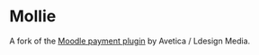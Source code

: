 # Mollie

A fork of the [Moodle payment plugin](https://github.com/avetica/moodle-enrol_coursepayment) by Avetica / Ldesign Media.

